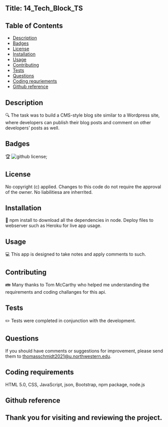 ## Title: 14_Tech_Block_TS

## Table of Contents
- [Description](#description)
- [Badges](#badges)
- [License](#license)
- [Installation](#installation)
- [Usage](#usage)
- [Contributing](#contributing)
- [Tests](#tests)
- [Questions](#questions)
- [Coding requriements](#languages)
- [Github reference](#github)


## Description
🔍 The task was to build a CMS-style blog site similar to a Wordpress site, where developers can publish their blog posts and comment on other developers’ posts as well. 

## Badges
🏆 ![github license](https://img.shields.io/badge/license-MIT-blue.svg);

## License
No copyright (c) applied. Changes to this code do not require the approval of the owner. No liabilitiesa are inherrited.

## Installation
💾 npm install to download all the dependencies in node. Deploy files to webserver such as Heroku for live app usage. 

## Usage
💻 This app is designed to take notes and apply comments to such.


## Contributing
👪 Many thanks to Tom McCarthy who helped me understanding the requirements and coding challanges for this api.


## Tests
✏️ Tests were completed in conjunction with the development. 


## Questions
If you should have comments or suggestions for improvement, please send them to thomasschmidt2021@u.northwestern.edu.


## Coding requirements
HTML 5.0, CSS, JavaScript, json, Bootstrap, npm package, node.js

## Github reference 



Thank you for visiting and reviewing the project. 
---
